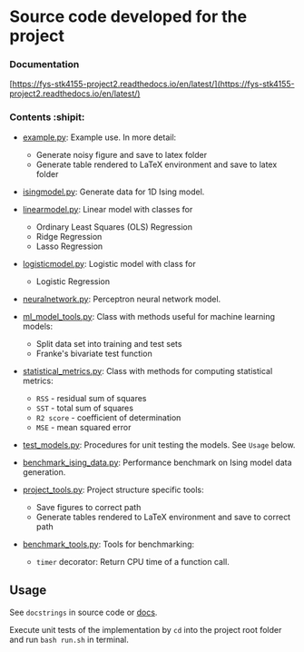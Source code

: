 # Source code developed for the project

### Documentation

[https://fys-stk4155-project2.readthedocs.io/en/latest/](https://fys-stk4155-project2.readthedocs.io/en/latest/)

### Contents :shipit:

- [example.py](https://github.com/nicolossus/FYS-STK4155-Project2/blob/master/src/example.py): Example use. In more detail:
  - Generate noisy figure and save to latex folder
  - Generate table rendered to LaTeX environment and save to latex folder

- [isingmodel.py](https://github.com/nicolossus/FYS-STK4155-Project2/blob/master/src/isingmodel.py): Generate data for 1D Ising model.

- [linearmodel.py](https://github.com/nicolossus/FYS-STK4155-Project2/blob/master/src/linearmodel.py): Linear model with classes for
  - Ordinary Least Squares (OLS) Regression
  - Ridge Regression
  - Lasso Regression

- [logisticmodel.py](https://github.com/nicolossus/FYS-STK4155-Project2/blob/master/src/logisticmodel.py): Logistic model with class for
  - Logistic Regression

- [neuralnetwork.py](https://github.com/nicolossus/FYS-STK4155-Project2/blob/master/src/neuralnetwork.py): Perceptron neural network model.

- [ml_model_tools.py](https://github.com/nicolossus/FYS-STK4155-Project2/blob/master/src/ml_model_tools.py): Class with methods useful for machine learning models:
  - Split data set into training and test sets
  - Franke's bivariate test function

- [statistical_metrics.py](https://github.com/nicolossus/FYS-STK4155-Project2/blob/master/src/example.py): Class with methods for computing statistical metrics:
  - ``RSS`` - residual sum of squares
  - ``SST`` - total sum of squares
  - ``R2 score`` - coefficient of determination
  - ``MSE`` - mean squared error

- [test_models.py](https://github.com/nicolossus/FYS-STK4155-Project2/blob/master/src/test_models.py): Procedures for unit testing the models. See ``Usage`` below.

- [benchmark_ising_data.py](https://github.com/nicolossus/FYS-STK4155-Project2/blob/master/src/example.py): Performance benchmark on Ising model data generation.

- [project_tools.py](https://github.com/nicolossus/FYS-STK4155-Project2/blob/master/src/project_tools.py): Project structure specific tools:
  - Save figures to correct path
  - Generate tables rendered to LaTeX environment and save to correct path

- [benchmark_tools.py](https://github.com/nicolossus/FYS-STK4155-Project2/blob/master/src/benchmark_tools.py): Tools for benchmarking:
  - ``timer`` decorator: Return CPU time of a function call.


## Usage

See ``docstrings`` in source code or [docs](https://fys-stk4155-project2.readthedocs.io/en/latest/).

Execute unit tests of the implementation by `cd` into the project root folder and run `bash run.sh` in terminal.
